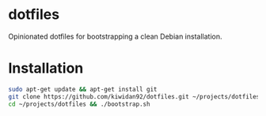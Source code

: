# dotfiles
Opinionated dotfiles for bootstrapping a clean Debian installation.

# Installation
```bash
sudo apt-get update && apt-get install git
git clone https://github.com/kiwidan92/dotfiles.git ~/projects/dotfiles
cd ~/projects/dotfiles && ./bootstrap.sh
